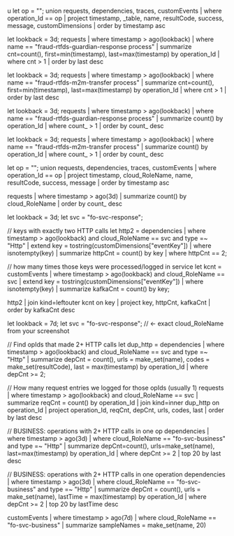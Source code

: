 u let op = "<PASTE operation_Id>";
union requests, dependencies, traces, customEvents
| where operation_Id == op
| project timestamp, _table, name, resultCode, success, message, customDimensions
| order by timestamp asc



let lookback = 3d;
requests
| where timestamp > ago(lookback)
| where name == "fraud-rtfds-guardian-response process"
| summarize cnt=count(), first=min(timestamp), last=max(timestamp) by operation_Id
| where cnt > 1
| order by last desc


let lookback = 3d;
requests
| where timestamp > ago(lookback)
| where name == "fraud-rtfds-m2m-transfer process"
| summarize cnt=count(), first=min(timestamp), last=max(timestamp) by operation_Id
| where cnt > 1
| order by last desc



let lookback = 3d;
requests
| where timestamp > ago(lookback)
| where name == "fraud-rtfds-guardian-response process"
| summarize count() by operation_Id
| where count_ > 1
| order by count_ desc


let lookback = 3d;
requests
| where timestamp > ago(lookback)
| where name == "fraud-rtfds-m2m-transfer process"
| summarize count() by operation_Id
| where count_ > 1
| order by count_ desc



let op = "<paste operation_Id>";
union requests, dependencies, traces, customEvents
| where operation_Id == op
| project timestamp, cloud_RoleName, name, resultCode, success, message
| order by timestamp asc



requests
| where timestamp > ago(3d)
| summarize count() by cloud_RoleName
| order by count_ desc



let lookback = 3d;
let svc = "fo-svc-response";

// keys with exactly two HTTP calls
let http2 =
dependencies
| where timestamp > ago(lookback) and cloud_RoleName == svc and type =~ "Http"
| extend key = tostring(customDimensions["eventKey"])
| where isnotempty(key)
| summarize httpCnt = count() by key
| where httpCnt == 2;

// how many times those keys were processed/logged in service
let kcnt =
customEvents
| where timestamp > ago(lookback) and cloud_RoleName == svc
| extend key = tostring(customDimensions["eventKey"])
| where isnotempty(key)
| summarize kafkaCnt = count() by key;

http2
| join kind=leftouter kcnt on key
| project key, httpCnt, kafkaCnt
| order by kafkaCnt desc




let lookback = 7d;
let svc = "fo-svc-response";  // <- exact cloud_RoleName from your screenshot

// Find opIds that made 2+ HTTP calls
let dup_http =
dependencies
| where timestamp > ago(lookback) and cloud_RoleName == svc and type =~ "Http"
| summarize depCnt = count(), urls = make_set(name), codes = make_set(resultCode), last = max(timestamp)
          by operation_Id
| where depCnt >= 2;

// How many request entries we logged for those opIds (usually 1)
requests
| where timestamp > ago(lookback) and cloud_RoleName == svc
| summarize reqCnt = count() by operation_Id
| join kind=inner dup_http on operation_Id
| project operation_Id, reqCnt, depCnt, urls, codes, last
| order by last desc



// BUSINESS: operations with 2+ HTTP calls in one op
dependencies
| where timestamp > ago(3d)
| where cloud_RoleName == "fo-svc-business" and type =~ "Http"
| summarize depCnt=count(), urls=make_set(name), last=max(timestamp) by operation_Id
| where depCnt >= 2
| top 20 by last desc




// BUSINESS: operations with 2+ HTTP calls in one operation
dependencies
| where timestamp > ago(3d)
| where cloud_RoleName == "fo-svc-business" and type =~ "Http"
| summarize depCnt = count(), urls = make_set(name), lastTime = max(timestamp) by operation_Id
| where depCnt >= 2
| top 20 by lastTime desc


customEvents
| where timestamp > ago(7d)
| where cloud_RoleName == "fo-svc-business"
| summarize sampleNames = make_set(name, 20)
